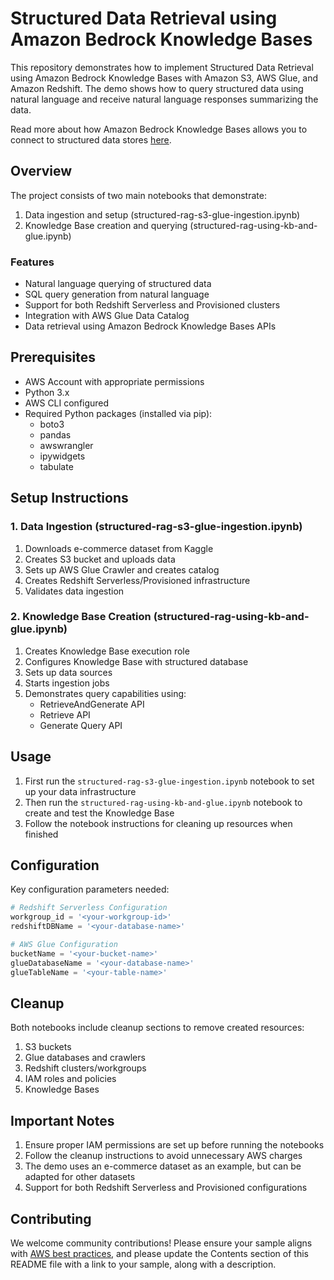 # Structured Data Retrieval using Amazon Bedrock Knowledge Bases

This repository demonstrates how to implement Structured Data Retrieval using Amazon Bedrock Knowledge Bases with Amazon S3, AWS Glue, and Amazon Redshift. The demo shows how to query structured data using natural language and receive natural language responses summarizing the data.

Read more about how Amazon Bedrock Knowledge Bases allows you to connect to structured data stores [here](https://docs.aws.amazon.com/bedrock/latest/userguide/knowledge-base-build-structured.html).

## Overview

The project consists of two main notebooks that demonstrate:
1. Data ingestion and setup (structured-rag-s3-glue-ingestion.ipynb)
2. Knowledge Base creation and querying (structured-rag-using-kb-and-glue.ipynb)

### Features

- Natural language querying of structured data
- SQL query generation from natural language
- Support for both Redshift Serverless and Provisioned clusters
- Integration with AWS Glue Data Catalog
- Data retrieval using Amazon Bedrock Knowledge Bases APIs

## Prerequisites

- AWS Account with appropriate permissions
- Python 3.x
- AWS CLI configured
- Required Python packages (installed via pip):
  - boto3
  - pandas
  - awswrangler
  - ipywidgets
  - tabulate

## Setup Instructions

### 1. Data Ingestion (structured-rag-s3-glue-ingestion.ipynb)

1. Downloads e-commerce dataset from Kaggle
2. Creates S3 bucket and uploads data
3. Sets up AWS Glue Crawler and creates catalog
4. Creates Redshift Serverless/Provisioned infrastructure
5. Validates data ingestion

### 2. Knowledge Base Creation (structured-rag-using-kb-and-glue.ipynb)

1. Creates Knowledge Base execution role
2. Configures Knowledge Base with structured database
3. Sets up data sources
4. Starts ingestion jobs
5. Demonstrates query capabilities using:
   - RetrieveAndGenerate API
   - Retrieve API
   - Generate Query API

## Usage

1. First run the `structured-rag-s3-glue-ingestion.ipynb` notebook to set up your data infrastructure
2. Then run the `structured-rag-using-kb-and-glue.ipynb` notebook to create and test the Knowledge Base
3. Follow the notebook instructions for cleaning up resources when finished

## Configuration

Key configuration parameters needed:

```python
# Redshift Serverless Configuration
workgroup_id = '<your-workgroup-id>'
redshiftDBName = '<your-database-name>'

# AWS Glue Configuration
bucketName = '<your-bucket-name>'
glueDatabaseName = '<your-database-name>'
glueTableName = '<your-table-name>'
```

## Cleanup
Both notebooks include cleanup sections to remove created resources:

1. S3 buckets
2. Glue databases and crawlers
3. Redshift clusters/workgroups
4. IAM roles and policies
5. Knowledge Bases

## Important Notes

1. Ensure proper IAM permissions are set up before running the notebooks
2. Follow the cleanup instructions to avoid unnecessary AWS charges
3. The demo uses an e-commerce dataset as an example, but can be adapted for other datasets
4. Support for both Redshift Serverless and Provisioned configurations

## Contributing
We welcome community contributions! Please ensure your sample aligns with [AWS best practices](_!https://aws.amazon.com/architecture/well-architected/_), and please update the Contents section of this README file with a link to your sample, along with a description.